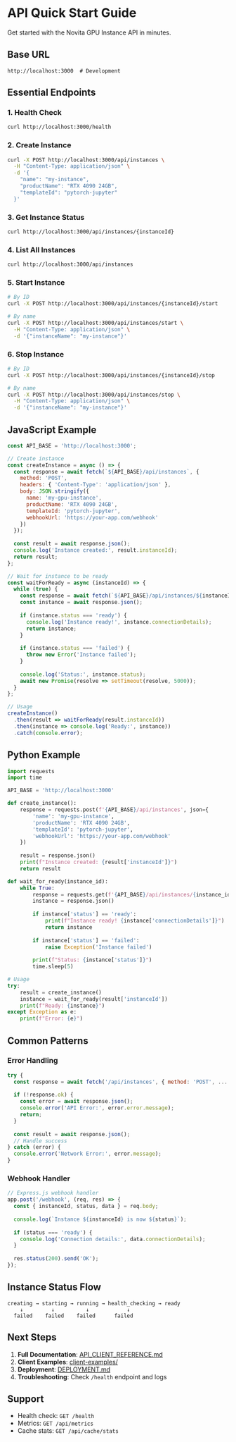 # API Quick Start Guide

Get started with the Novita GPU Instance API in minutes.

## Base URL
```
http://localhost:3000  # Development
```

## Essential Endpoints

### 1. Health Check
```bash
curl http://localhost:3000/health
```

### 2. Create Instance
```bash
curl -X POST http://localhost:3000/api/instances \
  -H "Content-Type: application/json" \
  -d '{
    "name": "my-instance",
    "productName": "RTX 4090 24GB",
    "templateId": "pytorch-jupyter"
  }'
```

### 3. Get Instance Status
```bash
curl http://localhost:3000/api/instances/{instanceId}
```

### 4. List All Instances
```bash
curl http://localhost:3000/api/instances
```

### 5. Start Instance
```bash
# By ID
curl -X POST http://localhost:3000/api/instances/{instanceId}/start

# By name
curl -X POST http://localhost:3000/api/instances/start \
  -H "Content-Type: application/json" \
  -d '{"instanceName": "my-instance"}'
```

### 6. Stop Instance
```bash
# By ID
curl -X POST http://localhost:3000/api/instances/{instanceId}/stop

# By name
curl -X POST http://localhost:3000/api/instances/stop \
  -H "Content-Type: application/json" \
  -d '{"instanceName": "my-instance"}'
```

## JavaScript Example

```javascript
const API_BASE = 'http://localhost:3000';

// Create instance
const createInstance = async () => {
  const response = await fetch(`${API_BASE}/api/instances`, {
    method: 'POST',
    headers: { 'Content-Type': 'application/json' },
    body: JSON.stringify({
      name: 'my-gpu-instance',
      productName: 'RTX 4090 24GB',
      templateId: 'pytorch-jupyter',
      webhookUrl: 'https://your-app.com/webhook'
    })
  });
  
  const result = await response.json();
  console.log('Instance created:', result.instanceId);
  return result;
};

// Wait for instance to be ready
const waitForReady = async (instanceId) => {
  while (true) {
    const response = await fetch(`${API_BASE}/api/instances/${instanceId}`);
    const instance = await response.json();
    
    if (instance.status === 'ready') {
      console.log('Instance ready!', instance.connectionDetails);
      return instance;
    }
    
    if (instance.status === 'failed') {
      throw new Error('Instance failed');
    }
    
    console.log('Status:', instance.status);
    await new Promise(resolve => setTimeout(resolve, 5000));
  }
};

// Usage
createInstance()
  .then(result => waitForReady(result.instanceId))
  .then(instance => console.log('Ready:', instance))
  .catch(console.error);
```

## Python Example

```python
import requests
import time

API_BASE = 'http://localhost:3000'

def create_instance():
    response = requests.post(f'{API_BASE}/api/instances', json={
        'name': 'my-gpu-instance',
        'productName': 'RTX 4090 24GB',
        'templateId': 'pytorch-jupyter',
        'webhookUrl': 'https://your-app.com/webhook'
    })
    
    result = response.json()
    print(f"Instance created: {result['instanceId']}")
    return result

def wait_for_ready(instance_id):
    while True:
        response = requests.get(f'{API_BASE}/api/instances/{instance_id}')
        instance = response.json()
        
        if instance['status'] == 'ready':
            print(f"Instance ready! {instance['connectionDetails']}")
            return instance
        
        if instance['status'] == 'failed':
            raise Exception('Instance failed')
        
        print(f"Status: {instance['status']}")
        time.sleep(5)

# Usage
try:
    result = create_instance()
    instance = wait_for_ready(result['instanceId'])
    print(f"Ready: {instance}")
except Exception as e:
    print(f"Error: {e}")
```

## Common Patterns

### Error Handling
```javascript
try {
  const response = await fetch('/api/instances', { method: 'POST', ... });
  
  if (!response.ok) {
    const error = await response.json();
    console.error('API Error:', error.error.message);
    return;
  }
  
  const result = await response.json();
  // Handle success
} catch (error) {
  console.error('Network Error:', error.message);
}
```

### Webhook Handler
```javascript
// Express.js webhook handler
app.post('/webhook', (req, res) => {
  const { instanceId, status, data } = req.body;
  
  console.log(`Instance ${instanceId} is now ${status}`);
  
  if (status === 'ready') {
    console.log('Connection details:', data.connectionDetails);
  }
  
  res.status(200).send('OK');
});
```

## Instance Status Flow

```
creating → starting → running → health_checking → ready
    ↓         ↓          ↓            ↓
  failed    failed    failed      failed
```

## Next Steps

1. **Full Documentation**: [API_CLIENT_REFERENCE.md](./API_CLIENT_REFERENCE.md)
2. **Client Examples**: [client-examples/](./client-examples/)
3. **Deployment**: [DEPLOYMENT.md](./DEPLOYMENT.md)
4. **Troubleshooting**: Check `/health` endpoint and logs

## Support

- Health check: `GET /health`
- Metrics: `GET /api/metrics`
- Cache stats: `GET /api/cache/stats`